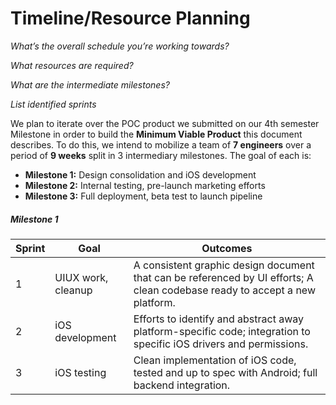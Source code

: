 # Timeline/Resource Planning

*What’s the overall schedule you’re working towards?*

*What resources are required?*

*What are the intermediate milestones?*

*List identified sprints*

We plan to iterate over the POC product we submitted on our 4th semester Milestone in order to build the **Minimum Viable Product** this document describes. To do this, we intend to mobilize a team of **7 engineers**
over a period of **9 weeks** split in 3 intermediary milestones. The goal of each is: 

 - **Milestone 1:** Design consolidation and iOS development
 - **Milestone 2:** Internal testing, pre-launch marketing efforts
 - **Milestone 3:** Full deployment, beta test to launch pipeline

##### Milestone 1
  
  |Sprint    |Goal                        | Outcomes                                                                                                                    |
  |----------|----------------------------|-----------------------------------------------------------------------------------------------------------------------------|
  |1         |UIUX work, cleanup          | A consistent graphic design document that can be referenced by UI efforts; A clean codebase ready to accept a new platform. |
  |2         |iOS development             | Efforts to identify and abstract away platform-specific code; integration to specific iOS drivers and permissions.          |
  |3         |iOS testing                 | Clean implementation of iOS code, tested and up to spec with Android; full backend integration.                             |
